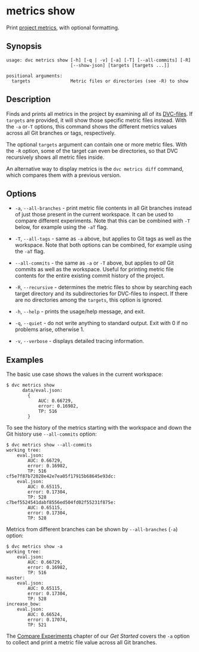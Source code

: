 # metrics show

Print [project metrics](/doc/command-reference/metrics), with optional
formatting.

## Synopsis

```usage
usage: dvc metrics show [-h] [-q | -v] [-a] [-T] [--all-commits] [-R]
                        [--show-json] [targets [targets ...]]

positional arguments:
  targets               Metric files or directories (see -R) to show
```

## Description

Finds and prints all metrics in the <abbr>project</abbr> by examining all of its
[DVC-files](/doc/user-guide/dvc-file-format). If `targets` are provided, it will
show those specific metric files instead. With the `-a` or`-T` options, this
command shows the different metrics values across all Git branches or tags,
respectively.

The optional `targets` argument can contain one or more metric files. With the
`-R` option, some of the target can even be directories, so that DVC recursively
shows all metric files inside.

An alternative way to display metrics is the `dvc metrics diff` command, which
compares them with a previous version.

## Options

- `-a`, `--all-branches` - print metric file contents in all Git branches
  instead of just those present in the current workspace. It can be used to
  compare different experiments. Note that this can be combined with `-T` below,
  for example using the `-aT` flag.

- `-T`, `--all-tags` - same as `-a` above, but applies to Git tags as well as
  the workspace. Note that both options can be combined, for example using the
  `-aT` flag.

- `--all-commits` - the same as `-a` or `-T` above, but applies to _all_ Git  
  commits as well as the workspace. Useful for printing metric file contents for
  the entire existing commit history of the project.

- `-R`, `--recursive` - determines the metric files to show by searching each
  target directory and its subdirectories for DVC-files to inspect. If there are
  no directories among the `targets`, this option is ignored.

- `-h`, `--help` - prints the usage/help message, and exit.

- `-q`, `--quiet` - do not write anything to standard output. Exit with 0 if no
  problems arise, otherwise 1.

- `-v`, `--verbose` - displays detailed tracing information.

## Examples

The basic use case shows the values in the current workspace:

```dvc
$ dvc metrics show
      data/eval.json:
		{
		    AUC: 0.66729,
		    error: 0.16982,
		    TP: 516
		}
```

To see the history of the metrics starting with the workspace and down the Git
history use `--all-commits` option:

```dvc
$ dvc metrics show --all-commits
working tree:
	eval.json:
        AUC: 0.66729,
        error: 0.16982,
        TP: 516
cf5e7f87b72028e42e7ea05f17915b68645e93dc:
	eval.json:
        AUC: 0.65115,
        error: 0.17304,
        TP: 528
c7bef5524541dabf8556ed504fd02f55231f875e:
        AUC: 0.65115,
        error: 0.17304,
        TP: 528
```

Metrics from different branches can be shown by `--all-branches` (`-a`) option:

```dvc
$ dvc metrics show -a
working tree:
	eval.json:
        AUC: 0.66729,
        error: 0.16982,
        TP: 516
master:
	eval.json:
        AUC: 0.65115,
        error: 0.17304,
        TP: 528
increase_bow:
	eval.json:
        AUC: 0.66524,
        error: 0.17074,
        TP: 521
```

The [Compare Experiments](/doc/tutorials/get-started/compare-experiments)
chapter of our _Get Started_ covers the `-a` option to collect and print a
metric file value across all Git branches.
